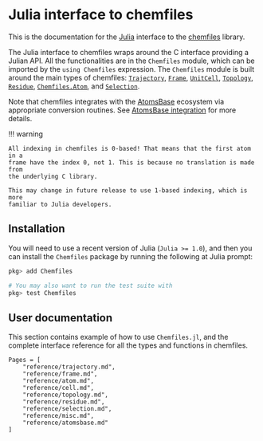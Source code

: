 # Julia interface to chemfiles

This is the documentation for the [Julia](http://julialang.org/) interface to
the [chemfiles](https://chemfiles.org/) library.

The Julia interface to chemfiles wraps around the C interface providing a Julian
API. All the functionalities are in the `Chemfiles` module, which can be
imported by the `using Chemfiles` expression. The `Chemfiles` module is built
around the main types of chemfiles: [`Trajectory`](@ref), [`Frame`](@ref),
[`UnitCell`](@ref), [`Topology`](@ref), [`Residue`](@ref),
[`Chemfiles.Atom`](@ref), and [`Selection`](@ref).

Note that chemfiles integrates with the
[AtomsBase](https://github.com/JuliaMolSim/AtomsBase.jl) ecosystem via
appropriate conversion routines. See [AtomsBase integration](@ref) for more
details.

!!! warning

    All indexing in chemfiles is 0-based! That means that the first atom in a
    frame have the index 0, not 1. This is because no translation is made from
    the underlying C library.

    This may change in future release to use 1-based indexing, which is more
    familiar to Julia developers.

## Installation

You will need to use a recent version of Julia (`Julia >= 1.0`), and then you
can install the `Chemfiles` package by running the following at Julia prompt:

```julia
pkg> add Chemfiles

# You may also want to run the test suite with
pkg> test Chemfiles
```

## User documentation

This section contains example of how to use `Chemfiles.jl`, and the complete
interface reference for all the types and functions in chemfiles.

```@contents
Pages = [
    "reference/trajectory.md",
    "reference/frame.md",
    "reference/atom.md",
    "reference/cell.md",
    "reference/topology.md",
    "reference/residue.md",
    "reference/selection.md",
    "reference/misc.md",
    "reference/atomsbase.md"
]
```

